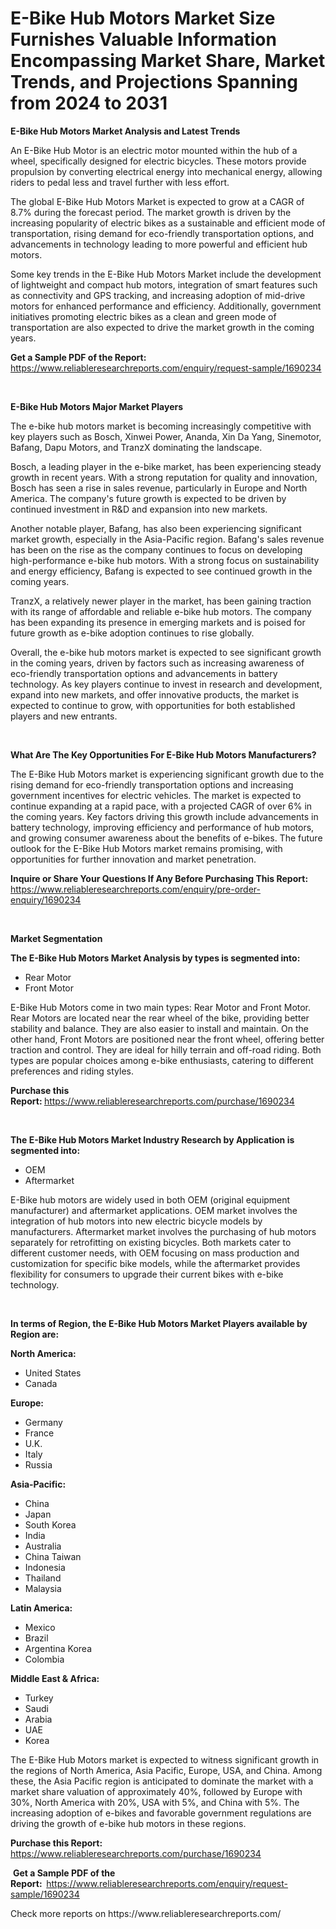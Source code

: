 <p><h1>E-Bike Hub Motors Market Size Furnishes Valuable Information Encompassing Market Share, Market Trends, and Projections Spanning from 2024 to 2031</h1></p><p><strong>E-Bike Hub Motors Market Analysis and Latest Trends</strong></p>
<p><p>An E-Bike Hub Motor is an electric motor mounted within the hub of a wheel, specifically designed for electric bicycles. These motors provide propulsion by converting electrical energy into mechanical energy, allowing riders to pedal less and travel further with less effort. </p><p>The global E-Bike Hub Motors Market is expected to grow at a CAGR of 8.7% during the forecast period. The market growth is driven by the increasing popularity of electric bikes as a sustainable and efficient mode of transportation, rising demand for eco-friendly transportation options, and advancements in technology leading to more powerful and efficient hub motors. </p><p>Some key trends in the E-Bike Hub Motors Market include the development of lightweight and compact hub motors, integration of smart features such as connectivity and GPS tracking, and increasing adoption of mid-drive motors for enhanced performance and efficiency. Additionally, government initiatives promoting electric bikes as a clean and green mode of transportation are also expected to drive the market growth in the coming years.</p></p>
<p><strong>Get a Sample PDF of the Report:&nbsp;</strong> <a href="https://www.reliableresearchreports.com/enquiry/request-sample/1690234">https://www.reliableresearchreports.com/enquiry/request-sample/1690234</a></p>
<p>&nbsp;</p>
<p><strong>E-Bike Hub Motors Major Market Players</strong></p>
<p><p>The e-bike hub motors market is becoming increasingly competitive with key players such as Bosch, Xinwei Power, Ananda, Xin Da Yang, Sinemotor, Bafang, Dapu Motors, and TranzX dominating the landscape.</p><p>Bosch, a leading player in the e-bike market, has been experiencing steady growth in recent years. With a strong reputation for quality and innovation, Bosch has seen a rise in sales revenue, particularly in Europe and North America. The company's future growth is expected to be driven by continued investment in R&D and expansion into new markets.</p><p>Another notable player, Bafang, has also been experiencing significant market growth, especially in the Asia-Pacific region. Bafang's sales revenue has been on the rise as the company continues to focus on developing high-performance e-bike hub motors. With a strong focus on sustainability and energy efficiency, Bafang is expected to see continued growth in the coming years.</p><p>TranzX, a relatively newer player in the market, has been gaining traction with its range of affordable and reliable e-bike hub motors. The company has been expanding its presence in emerging markets and is poised for future growth as e-bike adoption continues to rise globally.</p><p>Overall, the e-bike hub motors market is expected to see significant growth in the coming years, driven by factors such as increasing awareness of eco-friendly transportation options and advancements in battery technology. As key players continue to invest in research and development, expand into new markets, and offer innovative products, the market is expected to continue to grow, with opportunities for both established players and new entrants.</p></p>
<p>&nbsp;</p>
<p><strong>What Are The Key Opportunities For E-Bike Hub Motors Manufacturers?</strong></p>
<p><p>The E-Bike Hub Motors market is experiencing significant growth due to the rising demand for eco-friendly transportation options and increasing government incentives for electric vehicles. The market is expected to continue expanding at a rapid pace, with a projected CAGR of over 6% in the coming years. Key factors driving this growth include advancements in battery technology, improving efficiency and performance of hub motors, and growing consumer awareness about the benefits of e-bikes. The future outlook for the E-Bike Hub Motors market remains promising, with opportunities for further innovation and market penetration.</p></p>
<p><strong>Inquire or Share Your Questions If Any Before Purchasing This Report:</strong> <a href="https://www.reliableresearchreports.com/enquiry/pre-order-enquiry/1690234">https://www.reliableresearchreports.com/enquiry/pre-order-enquiry/1690234</a></p>
<p>&nbsp;</p>
<p><strong>Market Segmentation</strong></p>
<p><strong>The E-Bike Hub Motors Market Analysis by types is segmented into:</strong></p>
<p><ul><li>Rear Motor</li><li>Front Motor</li></ul></p>
<p><p>E-Bike Hub Motors come in two main types: Rear Motor and Front Motor. Rear Motors are located near the rear wheel of the bike, providing better stability and balance. They are also easier to install and maintain. On the other hand, Front Motors are positioned near the front wheel, offering better traction and control. They are ideal for hilly terrain and off-road riding. Both types are popular choices among e-bike enthusiasts, catering to different preferences and riding styles.</p></p>
<p><strong>Purchase this Report:&nbsp;</strong><a href="https://www.reliableresearchreports.com/purchase/1690234">https://www.reliableresearchreports.com/purchase/1690234</a></p>
<p>&nbsp;</p>
<p><strong>The E-Bike Hub Motors Market Industry Research by Application is segmented into:</strong></p>
<p><ul><li>OEM</li><li>Aftermarket</li></ul></p>
<p><p>E-Bike hub motors are widely used in both OEM (original equipment manufacturer) and aftermarket applications. OEM market involves the integration of hub motors into new electric bicycle models by manufacturers. Aftermarket market involves the purchasing of hub motors separately for retrofitting on existing bicycles. Both markets cater to different customer needs, with OEM focusing on mass production and customization for specific bike models, while the aftermarket provides flexibility for consumers to upgrade their current bikes with e-bike technology.</p></p>
<p>&nbsp;</p>
<p><strong>In terms of Region, the E-Bike Hub Motors Market Players available by Region are:</strong></p>
<p>
    <p> <strong> North America: </strong>
        <ul>
            <li>United States</li>
            <li>Canada</li>
        </ul>
        </p> 
    <p> <strong> Europe: </strong>
        <ul>
            <li>Germany</li>
            <li>France</li>
            <li>U.K.</li>
            <li>Italy</li>
            <li>Russia</li>
        </ul>
        </p> 
    <p> <strong> Asia-Pacific: </strong>
        <ul>
            <li>China</li>
            <li>Japan</li>
            <li>South Korea</li>
            <li>India</li>
            <li>Australia</li>
            <li>China Taiwan</li>
            <li>Indonesia</li>
            <li>Thailand</li>
            <li>Malaysia</li>
        </ul>
        </p> 
    <p> <strong> Latin America: </strong>
        <ul>
            <li>Mexico</li>
            <li>Brazil</li>
            <li>Argentina Korea</li>
            <li>Colombia</li>
        </ul>
        </p> 
    <p> <strong> Middle East & Africa: </strong>
        <ul>
            <li>Turkey</li>
            <li>Saudi</li>
            <li>Arabia</li>
            <li>UAE</li>
            <li>Korea</li>
        </ul>
    </p>
    </p>
<p><p>The E-Bike Hub Motors market is expected to witness significant growth in the regions of North America, Asia Pacific, Europe, USA, and China. Among these, the Asia Pacific region is anticipated to dominate the market with a market share valuation of approximately 40%, followed by Europe with 30%, North America with 20%, USA with 5%, and China with 5%. The increasing adoption of e-bikes and favorable government regulations are driving the growth of e-bike hub motors in these regions.</p></p>
<p><strong>Purchase this Report: </strong><a href="https://www.reliableresearchreports.com/purchase/1690234">https://www.reliableresearchreports.com/purchase/1690234</a></p>
<p>&nbsp;<strong>Get a Sample PDF of the Report:&nbsp;&nbsp;</strong><a href="https://www.reliableresearchreports.com/enquiry/request-sample/1690234">https://www.reliableresearchreports.com/enquiry/request-sample/1690234</a></p>
<p><strong></strong></p>
<p>Check more reports on https://www.reliableresearchreports.com/</p>